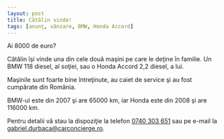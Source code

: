 ```yaml
---
layout: post
title: Cătălin vinde!
tags: [anunţ, vânzare, BMW, Honda Accord]
---
```


Ai 8000 de euro?

Cătălin îşi vinde una din cele două maşini pe care le deţine în familie. Un BMW 118 diesel, al soţiei, sau o Honda Accord 2,2 diesel, a lui.

Maşinile sunt foarte bine întreţinute, au caiet de service şi au fost cumpărate din România.

BMW-ul este din 2007 şi are 65000 km, iar Honda este din 2008 şi are 116000 km.

Pentru detalii vă stau la dispoziţie la telefon <a href="tel:+40-740-303-651">0740 303 651</a> sau pe e-mail la <a href="&#109;&#97;&#105;&#108;&#116;&#111;&#58;%67%61%62%72%69%65%6c.%64%75%72%62%61%63%61@%63%61%72%63%6f%6e%63%69%65%72%67%65.%72%6f">gabriel.durbaca@carconcierge.ro</a>.

<div class="row">
  <div class="col-md-3 col-sm-4 col-xs-6">
    <p><img class="img-responsive" src="{{ site.baseurl }}/assets/posts/2016-09-19/20160912_164846.jpeg" alt=""></p>
  </div>
  <div class="col-md-3 col-sm-4 col-xs-6">
    <p><img class="img-responsive" src="{{ site.baseurl }}/assets/posts/2016-09-19/20160912_164853.jpeg" alt=""></p>
  </div>
  <div class="col-md-3 col-sm-4 col-xs-6">
    <p><img class="img-responsive" src="{{ site.baseurl }}/assets/posts/2016-09-19/20160912_164855.jpeg" alt=""></p>
  </div>
  <div class="col-md-3 col-sm-4 col-xs-6">
    <p><img class="img-responsive" src="{{ site.baseurl }}/assets/posts/2016-09-19/20160912_164907.jpeg" alt=""></p>
  </div>
  <div class="col-md-3 col-sm-4 col-xs-6">
    <p><img class="img-responsive" src="{{ site.baseurl }}/assets/posts/2016-09-19/20160912_164926.jpeg" alt=""></p>
  </div>
  <div class="col-md-3 col-sm-4 col-xs-6">
    <p><img class="img-responsive" src="{{ site.baseurl }}/assets/posts/2016-09-19/20160912_164950.jpeg" alt=""></p>
  </div>
  <div class="col-md-3 col-sm-4 col-xs-6">
    <p><img class="img-responsive" src="{{ site.baseurl }}/assets/posts/2016-09-19/20160912_164958.jpeg" alt=""></p>
  </div>
  <div class="col-md-3 col-sm-4 col-xs-6">
    <p><img class="img-responsive" src="{{ site.baseurl }}/assets/posts/2016-09-19/20160912_165034.jpeg" alt=""></p>
  </div>
  <div class="col-md-3 col-sm-4 col-xs-6">
    <p><img class="img-responsive" src="{{ site.baseurl }}/assets/posts/2016-09-19/20160912_165125.jpeg" alt=""></p>
  </div>
  <div class="col-md-3 col-sm-4 col-xs-6">
    <p><img class="img-responsive" src="{{ site.baseurl }}/assets/posts/2016-09-19/20160912_165224.jpeg" alt=""></p>
  </div>
  <div class="col-md-3 col-sm-4 col-xs-6">
    <p><img class="img-responsive" src="{{ site.baseurl }}/assets/posts/2016-09-19/20160912_165237.jpeg" alt=""></p>
  </div>
</div>
<div class="row">
  <div class="col-md-3 col-sm-4 col-xs-6">
    <p><img class="img-responsive" src="{{ site.baseurl }}/assets/posts/2016-09-19/portiera.jpg" alt=""></p>
  </div>
  <div class="col-md-3 col-sm-4 col-xs-6">
    <p><img class="img-responsive" src="{{ site.baseurl }}/assets/posts/2016-09-19/bord.jpg" alt=""></p>
  </div>
  <div class="col-md-3 col-sm-4 col-xs-6">
    <p><img class="img-responsive" src="{{ site.baseurl }}/assets/posts/2016-09-19/bord_zoom.jpg" alt=""></p>
  </div>
</div>
<p>&nbsp;</p>
<div class="row">
  <div class="col-md-3 col-sm-4 col-xs-6">
    <p><img class="img-responsive" src="{{ site.baseurl }}/assets/posts/2016-09-19/20160912_165555.jpeg" alt=""></p>
  </div>
  <div class="col-md-3 col-sm-4 col-xs-6">
    <p><img class="img-responsive" src="{{ site.baseurl }}/assets/posts/2016-09-19/20160912_165617.jpeg" alt=""></p>
  </div>
  <div class="col-md-3 col-sm-4 col-xs-6">
    <p><img class="img-responsive" src="{{ site.baseurl }}/assets/posts/2016-09-19/20160912_165629.jpeg" alt=""></p>
  </div>
  <div class="col-md-3 col-sm-4 col-xs-6">
    <p><img class="img-responsive" src="{{ site.baseurl }}/assets/posts/2016-09-19/20160912_165642.jpeg" alt=""></p>
  </div>
  <div class="col-md-3 col-sm-4 col-xs-6">
    <p><img class="img-responsive" src="{{ site.baseurl }}/assets/posts/2016-09-19/20160912_165717.jpeg" alt=""></p>
  </div>
  <div class="col-md-3 col-sm-4 col-xs-6">
    <p><img class="img-responsive" src="{{ site.baseurl }}/assets/posts/2016-09-19/20160912_165726.jpeg" alt=""></p>
  </div>
  <div class="col-md-3 col-sm-4 col-xs-6">
    <p><img class="img-responsive" src="{{ site.baseurl }}/assets/posts/2016-09-19/20160912_165735.jpeg" alt=""></p>
  </div>
  <div class="col-md-3 col-sm-4 col-xs-6">
    <p><img class="img-responsive" src="{{ site.baseurl }}/assets/posts/2016-09-19/20160912_165759.jpeg" alt=""></p>
  </div>
  <div class="col-md-3 col-sm-4 col-xs-6">
    <p><img class="img-responsive" src="{{ site.baseurl }}/assets/posts/2016-09-19/20160912_165818.jpeg" alt=""></p>
  </div>
  <div class="col-md-3 col-sm-4 col-xs-6">
    <p><img class="img-responsive" src="{{ site.baseurl }}/assets/posts/2016-09-19/20160912_165847.jpeg" alt=""></p>
  </div>
  <div class="col-md-3 col-sm-4 col-xs-6">
    <p><img class="img-responsive" src="{{ site.baseurl }}/assets/posts/2016-09-19/20160912_165857.jpeg" alt=""></p>
  </div>
  <div class="col-md-3 col-sm-4 col-xs-6">
    <p><img class="img-responsive" src="{{ site.baseurl }}/assets/posts/2016-09-19/20160912_165909.jpeg" alt=""></p>
  </div>
  <div class="col-md-3 col-sm-4 col-xs-6">
    <p><img class="img-responsive" src="{{ site.baseurl }}/assets/posts/2016-09-19/20160912_165935.jpeg" alt=""></p>
  </div>
</div>
